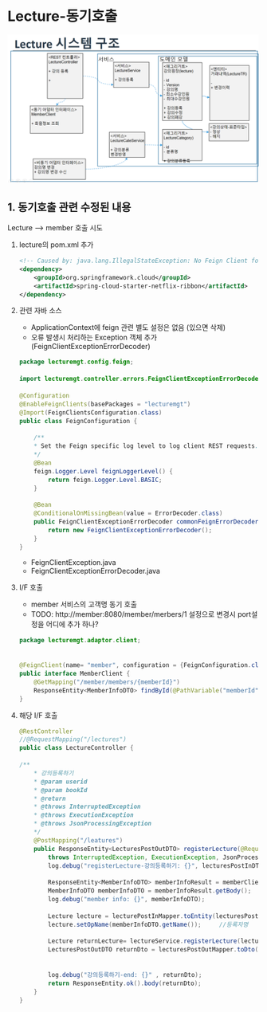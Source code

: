  # Lecture-동기호출

![](images/00-lecture.png)
## 1. 동기호출 관련 수정된 내용
Lecture --> member 호출 시도
1. lecture의 pom.xml 추가
    ```xml
    <!-- Caused by: java.lang.IllegalStateException: No Feign Client for loadBalancing defined -->
    <dependency>
        <groupId>org.springframework.cloud</groupId>
        <artifactId>spring-cloud-starter-netflix-ribbon</artifactId>
    </dependency>
    ```

2. 관련 자바 소스
    - ApplicationContext에 feign 관련 별도 설정은 없음 (있으면 삭제)
    - 오류 발생시 처리하는 Exception 객체 추가(FeignClientExceptionErrorDecoder)
    ```java
    package lecturemgt.config.feign;

    import lecturemgt.controller.errors.FeignClientExceptionErrorDecoder;

    @Configuration
    @EnableFeignClients(basePackages = "lecturemgt")
    @Import(FeignClientsConfiguration.class)
    public class FeignConfiguration {

        /**
        * Set the Feign specific log level to log client REST requests.
        */
        @Bean
        feign.Logger.Level feignLoggerLevel() {
            return feign.Logger.Level.BASIC;
        }

        @Bean
        @ConditionalOnMissingBean(value = ErrorDecoder.class)
        public FeignClientExceptionErrorDecoder commonFeignErrorDecoder() {
            return new FeignClientExceptionErrorDecoder();
        }
    }
    ```

   - FeignClientException.java
   - FeignClientExceptionErrorDecoder.java
3. I/F 호출
   - member 서비스의 고객명 동기 호출
   - TODO: http://member:8080/member/merbers/1  설정으로 변경시 port설정을 어디에 추가 하나?
    ```java
    package lecturemgt.adaptor.client;


    @FeignClient(name= "member", configuration = {FeignConfiguration.class})
    public interface MemberClient {
        @GetMapping("/member/members/{memberId}")
        ResponseEntity<MemberInfoDTO> findById(@PathVariable("memberId") int id);
    }

    ```
4. 해당 I/F 호출
    ```java
    @RestController
    //@RequestMapping("/lectures")
    public class LectureController {

    /**
        * 강의등록하기
        * @param userid
        * @param bookId
        * @return
        * @throws InterruptedException
        * @throws ExecutionException
        * @throws JsonProcessingException
        */
        @PostMapping("/leatures")
        public ResponseEntity<LecturesPostOutDTO> registerLecture(@RequestBody LecturesPostInDTO lecturesPostInDTO)
            throws InterruptedException, ExecutionException, JsonProcessingException {
            log.debug("registerLecture-강의등록하기: {}", lecturesPostInDTO);

            ResponseEntity<MemberInfoDTO> memberInfoResult = memberClient.findById(lecturesPostInDTO.getMemberId()); //feign - 책 정보 가져오기
            MemberInfoDTO memberInfoDTO = memberInfoResult.getBody();
            log.debug("member info: {}", memberInfoDTO);

            Lecture lecture = lecturePostInMapper.toEntity(lecturesPostInDTO);
            lecture.setOpName(memberInfoDTO.getName());		//등록자명

            Lecture returnLecture= lectureService.registerLecture(lecture);
            LecturesPostOutDTO returnDto = lecturesPostOutMapper.toDto(returnLecture);


            log.debug("강의등록하기-end: {}" , returnDto);
            return ResponseEntity.ok().body(returnDto);
        }
    }
    ```
